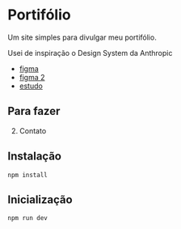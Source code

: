 # Portifólio

Um site simples para divulgar meu portifólio.

Usei de inspiração o Design System da Anthropic

- [figma](https://www.figma.com/community/file/1445575023384366559)
- [figma 2](https://www.figma.com/community/file/1420804279653043573)
- [estudo](https://abduzeedo.com/seamlessly-crafting-ai-branding-and-visual-identity-anthropic)

## Para fazer

2. Contato

## Instalação

```shell
npm install
```

## Inicialização

```shell
npm run dev
```
